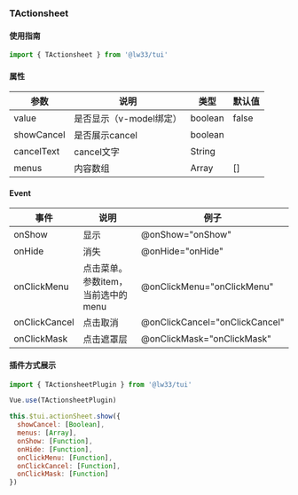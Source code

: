### TActionsheet

#### 使用指南

```JavaScript
import { TActionsheet } from '@lw33/tui'
```

#### 属性 


| 参数        | 说明                                      | 类型     | 默认值                         |
| ----------- | --------------------------------------| -------- | ------------------------------ |
| value        | 是否显示（v-model绑定）                 | boolean   | false                      |
| showCancel  | 是否展示cancel                             | boolean   |                      |
| cancelText  | cancel文字                             | String   |                   |
| menus       | 内容数组                                | Array   | []                   |


#### Event

| 事件   | 说明             | 例子                      |
| ------ | ---------------- | ------------------------- |
| onShow   | 显示        | @onShow="onShow"      |
| onHide   | 消失        | @onHide="onHide"      |
| onClickMenu  | 点击菜单。参数item，当前选中的menu     | @onClickMenu="onClickMenu"      |
| onClickCancel | 点击取消        | @onClickCancel="onClickCancel"    |
| onClickMask | 点击遮罩层        | @onClickMask="onClickMask"    |

#### 插件方式展示
```JavaScript
import { TActionsheetPlugin } from '@lw33/tui'

Vue.use(TActionsheetPlugin)

this.$tui.actionSheet.show({
  showCancel: [Boolean],
  menus: [Array],
  onShow: [Function],
  onHide: [Function],
  onClickMenu: [Function],
  onClickCancel: [Function],
  onClickMask: [Function]
})
```